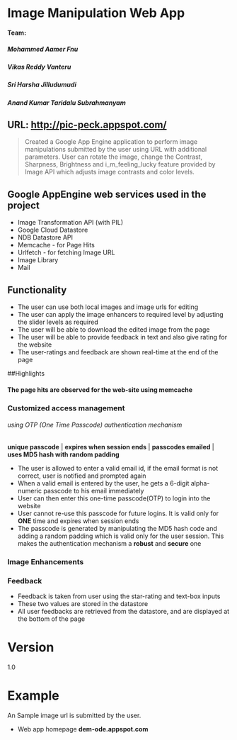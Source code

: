 Image Manipulation Web App
==========================

**Team:**
##### Mohammed Aamer Fnu
##### Vikas Reddy Vanteru
##### Sri Harsha Jilludumudi
##### Anand Kumar Taridalu Subrahmanyam

URL: http://pic-peck.appspot.com/
------------------------------------

> Created a Google App Engine application 
> to perform image manipulations submitted by the user
> using URL with additional parameters. User can rotate
> the image, change the Contrast, Sharpness, Brightness and
> i_m_feeling_lucky feature provided by Image API which adjusts
> image contrasts and color levels.

## Google AppEngine web services used in the project
 - Image Transformation API (with PIL)
 - Google Cloud Datastore
 - NDB Datastore API
 - Memcache - for Page Hits
 - Urlfetch - for fetching Image URL
 - Image Library
 - Mail

## Functionality
 - The user can use both local images and image urls for editing
 - The user can apply the image enhancers to required level by adjusting the slider levels as required
 - The user will be able to download the edited image from the page
 - The user will be able to provide feedback in text and also give rating for the website
 - The user-ratings and feedback are shown real-time at the end of the page

##Highlights

#### The page hits are observed for the web-site using memcache

### Customized access management 
######  using OTP (One Time Passcode) authentication mechanism
**unique passcode** | **expires when session ends** | **passcodes emailed** | **uses MD5 hash with random padding**
- The user is allowed to enter a valid email id, if the email format is not correct, user is notified and prompted again
- When a valid email is entered by the user, he gets a 6-digit alpha-numeric passcode to his email immediately
- User can then enter this one-time passcode(OTP) to login into the website
- User cannot re-use this passcode for future logins. It is valid only for **ONE** time and expires when session ends
- The passcode is generated by manipulating the MD5 hash code and adding a random padding which is valid only for the user session. This makes the authentication mechanism a **robust** and **secure** one

### Image Enhancements

### Feedback
- Feedback is taken from user using the star-rating and text-box inputs
- These two values are stored in the datastore
- All user feedbacks are retrieved from the datastore, and are displayed at the bottom of the page

# Version
1.0

# Example
An Sample image url is submitted by the user.

 - Web app homepage
**dem-ode.appspot.com**



